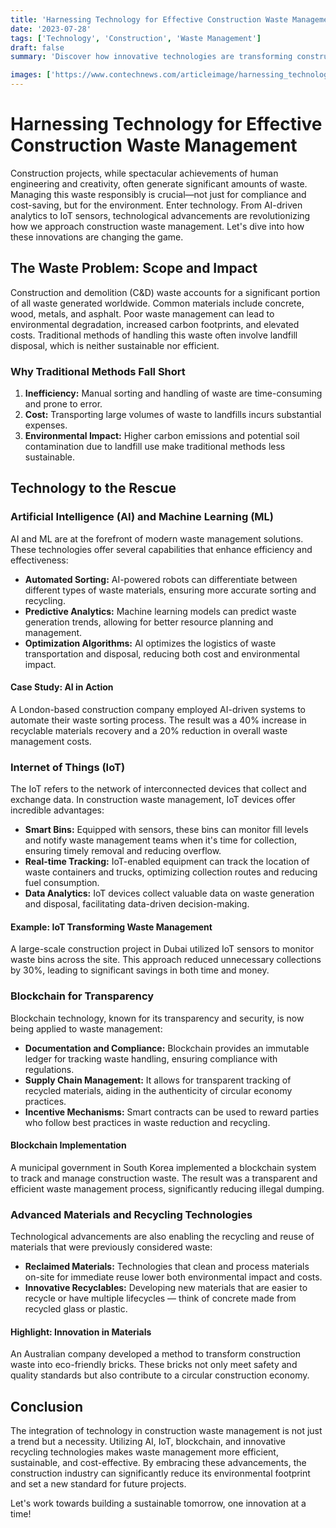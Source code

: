 ```yaml
---
title: 'Harnessing Technology for Effective Construction Waste Management'
date: '2023-07-28'
tags: ['Technology', 'Construction', 'Waste Management']
draft: false
summary: 'Discover how innovative technologies are transforming construction waste management, making it more efficient, sustainable, and cost-effective.'

images: ['https://www.contechnews.com/articleimage/harnessing_technology_for_effective_construction_waste_management.png']
---
```


# Harnessing Technology for Effective Construction Waste Management

Construction projects, while spectacular achievements of human engineering and creativity, often generate significant amounts of waste. Managing this waste responsibly is crucial—not just for compliance and cost-saving, but for the environment. Enter technology. From AI-driven analytics to IoT sensors, technological advancements are revolutionizing how we approach construction waste management. Let's dive into how these innovations are changing the game.

## The Waste Problem: Scope and Impact

Construction and demolition (C&D) waste accounts for a significant portion of all waste generated worldwide. Common materials include concrete, wood, metals, and asphalt. Poor waste management can lead to environmental degradation, increased carbon footprints, and elevated costs. Traditional methods of handling this waste often involve landfill disposal, which is neither sustainable nor efficient.

### Why Traditional Methods Fall Short

1. **Inefficiency:** Manual sorting and handling of waste are time-consuming and prone to error.
2. **Cost:** Transporting large volumes of waste to landfills incurs substantial expenses.
3. **Environmental Impact:** Higher carbon emissions and potential soil contamination due to landfill use make traditional methods less sustainable.

## Technology to the Rescue

### Artificial Intelligence (AI) and Machine Learning (ML)

AI and ML are at the forefront of modern waste management solutions. These technologies offer several capabilities that enhance efficiency and effectiveness:

- **Automated Sorting:** AI-powered robots can differentiate between different types of waste materials, ensuring more accurate sorting and recycling.
- **Predictive Analytics:** Machine learning models can predict waste generation trends, allowing for better resource planning and management.
- **Optimization Algorithms:** AI optimizes the logistics of waste transportation and disposal, reducing both cost and environmental impact.

#### Case Study: AI in Action

A London-based construction company employed AI-driven systems to automate their waste sorting process. The result was a 40% increase in recyclable materials recovery and a 20% reduction in overall waste management costs.

### Internet of Things (IoT) 

The IoT refers to the network of interconnected devices that collect and exchange data. In construction waste management, IoT devices offer incredible advantages:

- **Smart Bins:** Equipped with sensors, these bins can monitor fill levels and notify waste management teams when it's time for collection, ensuring timely removal and reducing overflow.
- **Real-time Tracking:** IoT-enabled equipment can track the location of waste containers and trucks, optimizing collection routes and reducing fuel consumption.
- **Data Analytics:** IoT devices collect valuable data on waste generation and disposal, facilitating data-driven decision-making.

#### Example: IoT Transforming Waste Management

A large-scale construction project in Dubai utilized IoT sensors to monitor waste bins across the site. This approach reduced unnecessary collections by 30%, leading to significant savings in both time and money.

### Blockchain for Transparency

Blockchain technology, known for its transparency and security, is now being applied to waste management:

- **Documentation and Compliance:** Blockchain provides an immutable ledger for tracking waste handling, ensuring compliance with regulations.
- **Supply Chain Management:** It allows for transparent tracking of recycled materials, aiding in the authenticity of circular economy practices.
- **Incentive Mechanisms:** Smart contracts can be used to reward parties who follow best practices in waste reduction and recycling.

#### Blockchain Implementation

A municipal government in South Korea implemented a blockchain system to track and manage construction waste. The result was a transparent and efficient waste management process, significantly reducing illegal dumping.

### Advanced Materials and Recycling Technologies

Technological advancements are also enabling the recycling and reuse of materials that were previously considered waste:

- **Reclaimed Materials:** Technologies that clean and process materials on-site for immediate reuse lower both environmental impact and costs.
- **Innovative Recyclables:** Developing new materials that are easier to recycle or have multiple lifecycles — think of concrete made from recycled glass or plastic.
  
#### Highlight: Innovation in Materials

An Australian company developed a method to transform construction waste into eco-friendly bricks. These bricks not only meet safety and quality standards but also contribute to a circular construction economy.

## Conclusion

The integration of technology in construction waste management is not just a trend but a necessity. Utilizing AI, IoT, blockchain, and innovative recycling technologies makes waste management more efficient, sustainable, and cost-effective. By embracing these advancements, the construction industry can significantly reduce its environmental footprint and set a new standard for future projects.

Let's work towards building a sustainable tomorrow, one innovation at a time!
